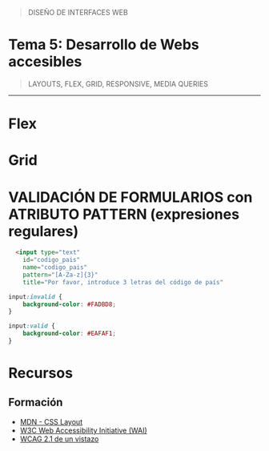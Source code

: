 > DISEÑO DE INTERFACES WEB

# Tema 5: Desarrollo de Webs accesibles  <!-- omit in toc -->
> LAYOUTS, FLEX, GRID, RESPONSIVE, MEDIA QUERIES


---
# Flex

# Grid

 
# VALIDACIÓN DE FORMULARIOS con ATRIBUTO PATTERN (expresiones regulares)

```html
  <input type="text"
    id="codigo_pais"
    name="codigo_pais"
    pattern="[A-Za-z]{3}" 
    title="Por favor, introduce 3 letras del código de país"
```

```css
input:invalid {
	background-color: #FADBD8;
}

input:valid {
 	background-color: #EAFAF1;
}
```


# Recursos

## Formación

- [MDN - CSS Layout](https://developer.mozilla.org/es/docs/Learn/CSS/CSS_layout)
- [W3C Web Accessibility Initiative (WAI)](https://www.w3.org/WAI/design-develop/es)
- [WCAG 2.1 de un vistazo](https://www.w3.org/WAI/standards-guidelines/wcag/glance/es)
